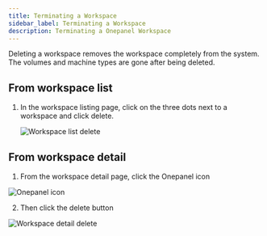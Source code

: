 ```yaml
---
title: Terminating a Workspace
sidebar_label: Terminating a Workspace
description: Terminating a Onepanel Workspace
---
```


Deleting a workspace removes the workspace completely from the system. 
The volumes and machine types are gone after being deleted.

## From workspace list

1. In the workspace listing page, click on the three dots next to a workspace and click delete.

    ![Workspace list delete](/img/workspace_list_delete.png)

## From workspace detail

1. From the workspace detail page, click the Onepanel icon
 
![Onepanel icon](/img/onepanel_workspace_icon.png)

2. Then click the delete button

![Workspace detail delete](/img/workspace_detail_delete.png)
